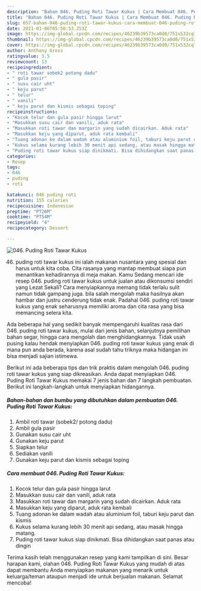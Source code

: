 ```yaml
---
description: "Bahan 046. Puding Roti Tawar Kukus | Cara Membuat 046. Puding Roti Tawar Kukus Yang Menggugah Selera"
title: "Bahan 046. Puding Roti Tawar Kukus | Cara Membuat 046. Puding Roti Tawar Kukus Yang Menggugah Selera"
slug: 657-bahan-046-puding-roti-tawar-kukus-cara-membuat-046-puding-roti-tawar-kukus-yang-menggugah-selera
date: 2021-01-06T05:50:53.253Z
image: https://img-global.cpcdn.com/recipes/46239b39573ca0d0/751x532cq70/046-puding-roti-tawar-kukus-foto-resep-utama.jpg
thumbnail: https://img-global.cpcdn.com/recipes/46239b39573ca0d0/751x532cq70/046-puding-roti-tawar-kukus-foto-resep-utama.jpg
cover: https://img-global.cpcdn.com/recipes/46239b39573ca0d0/751x532cq70/046-puding-roti-tawar-kukus-foto-resep-utama.jpg
author: Anthony Gross
ratingvalue: 3.5
reviewcount: 13
recipeingredient:
- " roti tawar sobek2 potong dadu"
- " gula pasir"
- " susu cair uht"
- " keju parut"
- " telur"
- " vanili"
- " keju parut dan kismis sebagai toping"
recipeinstructions:
- "Kocok telur dan gula pasir hingga larut"
- "Masukkan susu cair dan vanili, aduk rata"
- "Masukkan roti tawar dan margarin yang sudah dicairkan. Aduk rata"
- "Masukkan keju yang diparut, aduk rata kembali"
- "Tuang adonan ke dalam wadah atau aluminium foil, taburi keju parut dan kismis"
- "Kukus selama kurang lebih 30 menit api sedang, atau masak hingga matang."
- "Puding roti tawar kukus siap dinikmati. Bisa dihidangkan saat panas atau dingin"
categories:
- Resep
tags:
- 046
- puding
- roti

katakunci: 046 puding roti 
nutrition: 155 calories
recipecuisine: Indonesian
preptime: "PT26M"
cooktime: "PT54M"
recipeyield: "4"
recipecategory: Dessert

---
```



![046. Puding Roti Tawar Kukus](https://img-global.cpcdn.com/recipes/46239b39573ca0d0/751x532cq70/046-puding-roti-tawar-kukus-foto-resep-utama.jpg)


046. puding roti tawar kukus ini ialah makanan nusantara yang spesial dan harus untuk kita coba. Cita rasanya yang mantap membuat siapa pun menantikan kehadirannya di meja makan.
Kamu Sedang mencari ide resep 046. puding roti tawar kukus untuk jualan atau dikonsumsi sendiri yang Lezat Sekali? Cara menyiapkannya memang tidak terlalu sulit namun tidak gampang juga. bila salah mengolah maka hasilnya akan hambar dan justru cenderung tidak enak. Padahal 046. puding roti tawar kukus yang enak seharusnya memiliki aroma dan cita rasa yang bisa memancing selera kita.

Ada beberapa hal yang sedikit banyak mempengaruhi kualitas rasa dari 046. puding roti tawar kukus, mulai dari jenis bahan, selanjutnya pemilihan bahan segar, hingga cara mengolah dan menghidangkannya. Tidak usah pusing kalau hendak menyiapkan 046. puding roti tawar kukus yang enak di mana pun anda berada, karena asal sudah tahu triknya maka hidangan ini bisa menjadi sajian istimewa.




Berikut ini ada beberapa tips dan trik praktis dalam mengolah 046. puding roti tawar kukus yang siap dikreasikan. Anda dapat menyiapkan 046. Puding Roti Tawar Kukus memakai 7 jenis bahan dan 7 langkah pembuatan. Berikut ini langkah-langkah untuk menyiapkan hidangannya.

<!--inarticleads1-->

##### Bahan-bahan dan bumbu yang dibutuhkan dalam pembuatan 046. Puding Roti Tawar Kukus:

1. Ambil  roti tawar (sobek2/ potong dadu)
1. Ambil  gula pasir
1. Gunakan  susu cair uht
1. Gunakan  keju parut
1. Siapkan  telur
1. Sediakan  vanili
1. Gunakan  keju parut dan kismis sebagai toping




<!--inarticleads2-->

##### Cara membuat 046. Puding Roti Tawar Kukus:

1. Kocok telur dan gula pasir hingga larut
1. Masukkan susu cair dan vanili, aduk rata
1. Masukkan roti tawar dan margarin yang sudah dicairkan. Aduk rata
1. Masukkan keju yang diparut, aduk rata kembali
1. Tuang adonan ke dalam wadah atau aluminium foil, taburi keju parut dan kismis
1. Kukus selama kurang lebih 30 menit api sedang, atau masak hingga matang.
1. Puding roti tawar kukus siap dinikmati. Bisa dihidangkan saat panas atau dingin




Terima kasih telah menggunakan resep yang kami tampilkan di sini. Besar harapan kami, olahan 046. Puding Roti Tawar Kukus yang mudah di atas dapat membantu Anda menyiapkan makanan yang menarik untuk keluarga/teman ataupun menjadi ide untuk berjualan makanan. Selamat mencoba!
